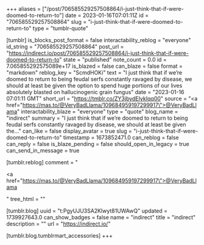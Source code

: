 +++
aliases = ["/post/706585529257508864/i-just-think-that-if-were-doomed-to-return-to"]
date = 2023-01-16T07:01:11Z
id = "706585529257508864"
slug = "i-just-think-that-if-were-doomed-to-return-to"
type = "tumblr-quote"

[tumblr]
is_blocks_post_format = false
interactability_reblog = "everyone"
id_string = "706585529257508864"
post_url = "https://indirect.io/post/706585529257508864/i-just-think-that-if-were-doomed-to-return-to"
state = "published"
note_count = 0.0
id = 7.065855292575089e+17
is_blazed = false
can_blaze = false
format = "markdown"
reblog_key = "ScmdHOKi"
text = "I just think that if we&rsquo;re doomed to return to being feudal serfs constantly ravaged by disease, we should at least be given the option to spend huge portions of our lives absolutely blasted on hallucinogenic grain fungus"
date = "2023-01-16 07:01:11 GMT"
short_url = "https://tmblr.co/ZY3jbydEIykIqq00"
source = "<a href=\"https://mas.to/@VeryBadLlama/109684959197299917\">@VeryBadLlama</a>"
interactability_blaze = "everyone"
type = "quote"
blog_name = "indirect"
summary = "I just think that if we’re doomed to return to being feudal serfs constantly ravaged by disease, we should at least be given the..."
can_like = false
display_avatar = true
slug = "i-just-think-that-if-were-doomed-to-return-to"
timestamp = 1673852471.0
can_reblog = false
can_reply = false
is_blaze_pending = false
should_open_in_legacy = true
can_send_in_message = true

[tumblr.reblog]
comment = "<p><a href=\"https://mas.to/@VeryBadLlama/109684959197299917\">@VeryBadLlama</a></p>"
tree_html = ""

[tumblr.blog]
uuid = "t:PgyUJU3SA2Klwyt81UWAwQ"
updated = 1739927643.0
can_show_badges = false
name = "indirect"
title = "indirect"
description = ""
url = "https://indirect.io/"

[tumblr.blog.tumblrmart_accessories]
+++
